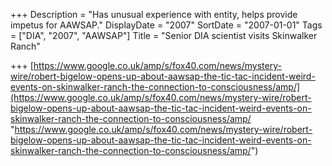 +++
Description = "Has unusual experience with entity, helps provide impetus for AAWSAP."
DisplayDate = "2007"
SortDate = "2007-01-01"
Tags = ["DIA", "2007", "AAWSAP"]
Title = "Senior DIA scientist visits Skinwalker Ranch"

+++
[https://www.google.co.uk/amp/s/fox40.com/news/mystery-wire/robert-bigelow-opens-up-about-aawsap-the-tic-tac-incident-weird-events-on-skinwalker-ranch-the-connection-to-consciousness/amp/](https://www.google.co.uk/amp/s/fox40.com/news/mystery-wire/robert-bigelow-opens-up-about-aawsap-the-tic-tac-incident-weird-events-on-skinwalker-ranch-the-connection-to-consciousness/amp/ "https://www.google.co.uk/amp/s/fox40.com/news/mystery-wire/robert-bigelow-opens-up-about-aawsap-the-tic-tac-incident-weird-events-on-skinwalker-ranch-the-connection-to-consciousness/amp/")